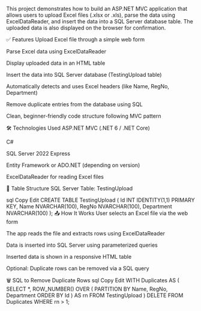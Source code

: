 This project demonstrates how to build an ASP.NET MVC application that allows users to upload Excel files (.xlsx or .xls), parse the data using ExcelDataReader, and insert the data into a SQL Server database table. The uploaded data is also displayed on the browser for confirmation.

✅ Features
Upload Excel file through a simple web form

Parse Excel data using ExcelDataReader

Display uploaded data in an HTML table

Insert the data into SQL Server database (TestingUpload table)

Automatically detects and uses Excel headers (like Name, RegNo, Department)

Remove duplicate entries from the database using SQL

Clean, beginner-friendly code structure following MVC pattern

🛠 Technologies Used
ASP.NET MVC (.NET 6 / .NET Core)

C#

SQL Server 2022 Express

Entity Framework or ADO.NET (depending on version)

ExcelDataReader for reading Excel files

🧾 Table Structure
SQL Server Table: TestingUpload

sql
Copy
Edit
CREATE TABLE TestingUpload (
    Id INT IDENTITY(1,1) PRIMARY KEY,
    Name NVARCHAR(100),
    RegNo NVARCHAR(100),
    Department NVARCHAR(100)
);
📤 How It Works
User selects an Excel file via the web form

The app reads the file and extracts rows using ExcelDataReader

Data is inserted into SQL Server using parameterized queries

Inserted data is shown in a responsive HTML table

Optional: Duplicate rows can be removed via a SQL query

🗑 SQL to Remove Duplicate Rows
sql
Copy
Edit
WITH Duplicates AS (
    SELECT *,
           ROW_NUMBER() OVER (
               PARTITION BY Name, RegNo, Department
               ORDER BY Id
           ) AS rn
    FROM TestingUpload
)
DELETE FROM Duplicates
WHERE rn > 1;
